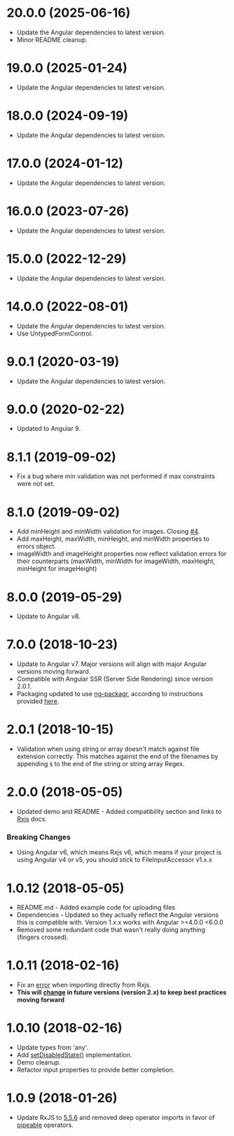 # 20.0.0 (2025-06-16)
* Update the Angular dependencies to latest version.
* Minor README cleanup.

# 19.0.0 (2025-01-24)
* Update the Angular dependencies to latest version.

# 18.0.0 (2024-09-19)
* Update the Angular dependencies to latest version.

# 17.0.0 (2024-01-12)
* Update the Angular dependencies to latest version.

# 16.0.0 (2023-07-26)
* Update the Angular dependencies to latest version.

# 15.0.0 (2022-12-29)
* Update the Angular dependencies to latest version.

# 14.0.0 (2022-08-01)
* Update the Angular dependencies to latest version.
* Use UntypedFormControl.

# 9.0.1 (2020-03-19)
* Update the Angular dependencies to latest version.

# 9.0.0 (2020-02-22)
* Updated to Angular 9.

# 8.1.1 (2019-09-02)
* Fix a bug where min validation was not performed if max constraints were not set.

# 8.1.0 (2019-09-02)
* Add minHeight and minWidth validation for images. Closing [#4](https://github.com/jwelker110/file-input-accessor/issues/4).
* Add maxHeight, maxWidth, minHeight, and minWidth properties to errors object.
* imageWidth and imageHeight properties now reflect validation errors for their counterparts (maxWidth, minWidth for imageWidth, maxHeight, minHeight for imageHeight)

# 8.0.0 (2019-05-29)
* Update to Angular v8.

# 7.0.0 (2018-10-23)
* Update to Angular v7. Major versions will align with major Angular versions moving forward.
* Compatible with Angular SSR (Server Side Rendering) since version 2.0.1.
* Packaging updated to use [ng-packagr](https://www.npmjs.com/package/ng-packagr), according to instructions provided [here](https://blog.angularindepth.com/creating-a-library-in-angular-6-87799552e7e5).

# 2.0.1 (2018-10-15)
* Validation when using string or array doesn't match against file extension correctly. 
This matches against the end of the filenames by appending `$` to the end of the string or 
string array Regex.

# 2.0.0 (2018-05-05)
* Updated demo and README - Added compatibility section and links 
to [Rxjs](https://beta-rxjsdocs.firebaseapp.com/) docs.

### Breaking Changes
* Using Angular v6, which means Rxjs v6, which means if your project
is using Angular v4 or v5, you should stick to FileInputAccessor v1.x.x

# 1.0.12 (2018-05-05)
* README.md - Added example code for uploading files
* Dependencies - Updated so they actually reflect the Angular versions this is compatible with. Version 1.x.x works with Angular >=4.0.0 <6.0.0
* Removed some redundant code that wasn't really doing anything (fingers crossed).

# 1.0.11 (2018-02-16)
* Fix an [error](https://github.com/angular/angular/issues/20095) when 
importing directly from Rxjs.
* **This will [change](https://github.com/ReactiveX/rxjs/blob/master/CHANGELOG.md#breaking-changes-1)
in future versions (version 2.x) to keep best practices moving forward**

# 1.0.10 (2018-02-16)
* Update types from 'any'.
* Add [setDisabledState()]() implementation.
* Demo cleanup.
* Refactor input properties to provide better completion.

# 1.0.9 (2018-01-26)
* Update RxJS to [5.5.6](https://github.com/ReactiveX/rxjs/blob/master/CHANGELOG.md#556-2017-12-21) and 
removed deep operator imports in favor of [pipeable](https://github.com/ReactiveX/rxjs/blob/master/doc/pipeable-operators.md) operators.
